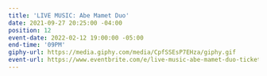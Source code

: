 ```yaml
---
title: 'LIVE MUSIC: Abe Mamet Duo'
date: 2021-09-27 20:25:00 -04:00
position: 12
event-date: 2022-02-12 19:00:00 -05:00
end-time: '09PM'
giphy-url: https://media.giphy.com/media/CpfSSEsP7EHza/giphy.gif
event-url: https://www.eventbrite.com/e/live-music-abe-mamet-duo-tickets-243121772767
---
```


